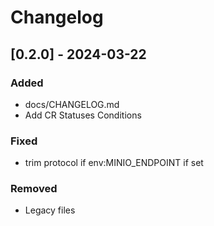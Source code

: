 # Changelog

## [0.2.0] - 2024-03-22

### Added
  - docs/CHANGELOG.md
  - Add CR Statuses Conditions 

### Fixed
  - trim protocol if env:MINIO_ENDPOINT if set

### Removed
  - Legacy files
